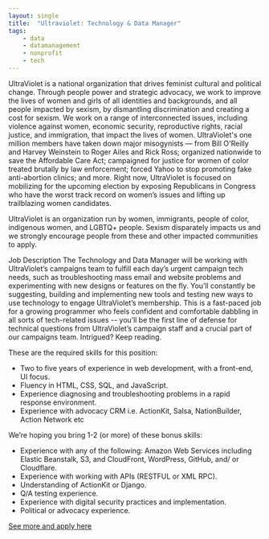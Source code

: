 ```yaml
---
layout: single
title:  "Ultraviolet: Technology & Data Manager"
tags: 
    - data
    - datamanagement
    - nonprofit
    - tech
---
```


UltraViolet is a national organization that drives feminist cultural and political change. Through people power and strategic advocacy, we work to improve the lives of women and girls of all identities and backgrounds, and all people impacted by sexism, by dismantling discrimination and creating a cost for sexism. We work on a range of interconnected issues, including violence against women, economic security, reproductive rights, racial justice, and immigration, that impact the lives of women.
UltraViolet's one million members have taken down major misogynists — from Bill O'Reilly and Harvey Weinstein to Roger Ailes and Rick Ross; organized nationwide to save the Affordable Care Act; campaigned for justice for women of color treated brutally by law enforcement; forced Yahoo to stop promoting fake anti-abortion clinics; and more.
Right now, UltraViolet is focused on mobilizing for the upcoming election by exposing Republicans in Congress who have the worst track record on women’s issues and lifting up trailblazing women candidates.

UltraViolet is an organization run by women, immigrants, people of color, indigenous women, and LGBTQ+ people. Sexism disparately impacts us and we strongly encourage people from these and other impacted communities to apply.

Job Description
The Technology and Data Manager will be working with UltraViolet’s campaigns team to fulfill each day’s urgent campaign tech needs, such as troubleshooting mass email and website problems and experimenting with new designs or features on the fly. You’ll constantly be suggesting, building and implementing new tools and testing new ways to use technology to engage UltraViolet’s membership.
This is a fast-paced job for a growing programmer who feels confident and comfortable dabbling in all sorts of tech-related issues -- you’ll be the first line of defense for technical questions from UltraViolet’s campaign staff and a crucial part of our campaigns team. Intrigued? Keep reading.

These are the required skills for this position:
* Two to five years of experience in web development, with a front-end, UI focus.
* Fluency in HTML, CSS, SQL, and JavaScript.
* Experience diagnosing and troubleshooting problems in a rapid response environment.
* Experience with advocacy CRM i.e. ActionKit, Salsa, NationBuilder, Action Network etc

We’re hoping you bring 1-2 (or more) of these bonus skills:
* Experience with any of the following: Amazon Web Services including Elastic Beanstalk, S3, and CloudFront, WordPress, GitHub, and/ or Cloudflare.
* Experience with working with APIs (RESTFUL or XML RPC).
* Understanding of ActionKit or Django.
* Q/A testing experience.
* Experience with digital security practices and implementation.
* Political or advocacy experience.

[See more and apply here](https://ultraviolet.theresumator.com/apply/TsmThkJd7F/Technology-And-Data-Manager)
